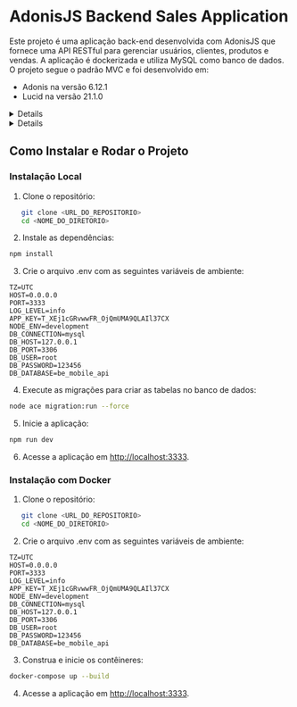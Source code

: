 # AdonisJS Backend Sales Application

Este projeto é uma aplicação back-end desenvolvida com AdonisJS que fornece uma API RESTful para gerenciar usuários, clientes, produtos e vendas. A aplicação é dockerizada e utiliza MySQL como banco de dados. O projeto segue o padrão MVC e foi desenvolvido em:

- Adonis na versão 6.12.1
- Lucid na versão 21.1.0

<details>
<sumary> Requisitos do Sistema</sumary>

## Requisitos Locais
- Node.js (versão 14 ou superior)
- NPM (versão 6 ou superior)
- MySQL (versão 8 ou superior)
- VSCode (opcional, mas recomendado)
- Extensão Thunder Client para VSCode (opcional, mas recomendado)

## Requisitos rodar com Docker
- Docker (versão 20 ou superior)
- Docker Compose (versão 1.25 ou superior)
- VSCode (opcional, mas recomendado)
- Extensão Thunder Client para VSCode (opcional, mas recomendado)

### Instalando VSCode e Thunder Client

1. Baixe e instale o [Visual Studio Code](https://code.visualstudio.com/).
2. Abra o VSCode e vá para a aba de extensões (`Ctrl+Shift+X` ou `Cmd+Shift+X`).
3. Pesquise por `Thunder Client` e instale a extensão.

</details>


<details>
<sumary> informações</sumary>

## Arquivos Importantes

- `docker-compose.yml`
Este arquivo define os serviços do Docker para o projeto, incluindo o serviço do back-end e o serviço do banco de dados MySQL.

-`Dockerfile`
Este arquivo define como a imagem Docker do back-end será construída.

-`entrypoint.sh`
Este script é usado para inicializar o contêiner Docker, garantindo que o banco de dados MySQL esteja pronto antes de iniciar a aplicação AdonisJS.

</details>


## Como Instalar e Rodar o Projeto

### Instalação Local

1. Clone o repositório:

```bash
   git clone <URL_DO_REPOSITORIO>
   cd <NOME_DO_DIRETORIO>
```

2. Instale as dependências:

```bash
npm install
```

3. Crie o arquivo .env com as seguintes variáveis de ambiente:

```env
TZ=UTC
HOST=0.0.0.0
PORT=3333
LOG_LEVEL=info
APP_KEY=T_XEj1cGRvwwFR_OjQmUMA9QLAIl37CX
NODE_ENV=development
DB_CONNECTION=mysql
DB_HOST=127.0.0.1
DB_PORT=3306
DB_USER=root
DB_PASSWORD=123456
DB_DATABASE=be_mobile_api
```

4. Execute as migrações para criar as tabelas no banco de dados:

```bash
node ace migration:run --force

```
5. Inicie a aplicação:

```bash
npm run dev

```

6. Acesse a aplicação em [http://localhost:3333](http://localhost:3333).

### Instalação com Docker

1. Clone o repositório:

```bash
   git clone <URL_DO_REPOSITORIO>
   cd <NOME_DO_DIRETORIO>
```

2. Crie o arquivo .env com as seguintes variáveis de ambiente:

```env
TZ=UTC
HOST=0.0.0.0
PORT=3333
LOG_LEVEL=info
APP_KEY=T_XEj1cGRvwwFR_OjQmUMA9QLAIl37CX
NODE_ENV=development
DB_CONNECTION=mysql
DB_HOST=127.0.0.1
DB_PORT=3306
DB_USER=root
DB_PASSWORD=123456
DB_DATABASE=be_mobile_api
```

3. Construa e inicie os contêineres:

```bash
docker-compose up --build
```

4. Acesse a aplicação em [http://localhost:3333](http://localhost:3333).
